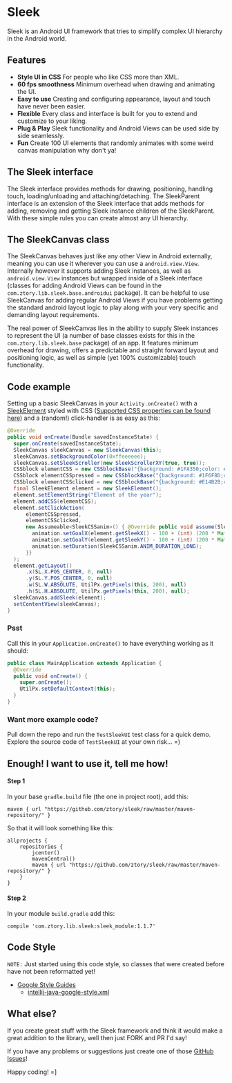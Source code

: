 # Sleek

Sleek is an Android UI framework that tries to simplify complex UI hierarchy in the Android world.

## Features
- **Style UI in CSS** For people who like CSS more than XML.
- **60 fps smoothness** Minimum overhead when drawing and animating the UI.
- **Easy to use** Creating and configuring appearance, layout and touch have never been easier.
- **Flexible** Every class and interface is built for you to extend and customize to your liking.
- **Plug & Play** Sleek functionality and Android Views can be used side by side seamlessly.
- **Fun** Create 100 UI elements that randomly animates with some weird canvas manipulation why don't ya!

## The Sleek interface
The Sleek interface provides methods for drawing, positioning, handling touch, loading/unloading and attaching/detaching. The SleekParent interface is an extension of the Sleek interface that adds methods for adding, removing and getting Sleek instance children of the SleekParent. With these simple rules you can create almost any UI hierarchy.

## The SleekCanvas class
The SleekCanvas behaves just like any other View in Android externally, meaning you can use it wherever you can use a `android.view.View`. Internally however it supports adding Sleek instances, as well as `android.view.View` instances but wrapped inside of a Sleek interface (classes for adding Android Views can be found in the `com.ztory.lib.sleek.base.androidui` package). It can be helpful to use SleekCanvas for adding regular Android Views if you have problems getting the standard android layout logic to play along with your very specific and demanding layout requirements.

The real power of SleekCanvas lies in the ability to supply Sleek instances to represent the UI (a number of base classes exists for this in the `com.ztory.lib.sleek.base` package) of an app. It features minimum overhead for drawing, offers a predictable and straight forward layout and positioning logic, as well as simple (yet 100% customizable) touch functionality.

## Code example
Setting up a basic SleekCanvas in your `Activity.onCreate()` with a [SleekElement](https://github.com/ztory/sleek/blob/master/sleek_module/src/main/java/com/ztory/lib/sleek/base/element/SleekElement.java) styled with CSS ([Supported CSS properties can be found here](https://github.com/ztory/sleek/blob/master/sleek_module/src/main/java/com/ztory/lib/sleek/base/element/css/CSSblockBase.java)) and a (random!) click-handler is as easy as this:
```java
@Override
public void onCreate(Bundle savedInstanceState) {
  super.onCreate(savedInstanceState);
  SleekCanvas sleekCanvas = new SleekCanvas(this);
  sleekCanvas.setBackgroundColor(0xffeeeeee);
  sleekCanvas.setSleekScroller(new SleekScrollerXY(true, true));
  CSSblock elementCSS = new CSSblockBase("{background: #1FA350;color: #fff;font-size: 20px;}");
  CSSblock elementCSSpressed = new CSSblockBase("{background: #1F6F8D;color: #FFC27F;}");
  CSSblock elementCSSclicked = new CSSblockBase("{background: #E14B2B;color: #aaa;}");
  final SleekElement element = new SleekElement();
  element.setElementString("Element of the year");
  element.addCSS(elementCSS);
  element.setClickAction(
      elementCSSpressed,
      elementCSSclicked,
      new Assumeable<SleekCSSanim>() { @Override public void assume(SleekCSSanim animation) {
        animation.setGoalX(element.getSleekX() - 100 + (int) (200 * Math.random()));
        animation.setGoalY(element.getSleekY() - 100 + (int) (200 * Math.random()));
        animation.setDuration(SleekCSSanim.ANIM_DURATION_LONG);
      }}
  );
  element.getLayout()
      .x(SL.X.POS_CENTER, 0, null)
      .y(SL.Y.POS_CENTER, 0, null)
      .w(SL.W.ABSOLUTE, UtilPx.getPixels(this, 200), null)
      .h(SL.H.ABSOLUTE, UtilPx.getPixels(this, 200), null);
  sleekCanvas.addSleek(element);
  setContentView(sleekCanvas);
}
```

### Psst
Call this in your `Application.onCreate()` to have everything working as it should:
```java
public class MainApplication extends Application {
  @Override
  public void onCreate() {
    super.onCreate();
    UtilPx.setDefaultContext(this);
  }
}
```

### Want more example code?
Pull down the repo and run the `TestSleekUI` test class for a quick demo. Explore the source code of `TestSleekUI` at your own risk... =)

## Enough! I want to use it, tell me how!

#### Step 1
In your base `gradle.build` file (the one in project root), add this:
```
maven { url "https://github.com/ztory/sleek/raw/master/maven-repository/" }
```
So that it will look something like this:
```
allprojects {
    repositories {
        jcenter()
        mavenCentral()
        maven { url "https://github.com/ztory/sleek/raw/master/maven-repository/" }
    }
}
```

#### Step 2
In your module `build.gradle` add this:
```
compile 'com.ztory.lib.sleek:sleek_module:1.1.7'
```

## Code Style
`NOTE:` Just started using this code style, so classes that were created before have not been reformatted yet!
- [Google Style Guides](https://github.com/google/styleguide)
  - [intellij-java-google-style.xml](https://raw.githubusercontent.com/google/styleguide/gh-pages/intellij-java-google-style.xml)

## What else?

If you create great stuff with the Sleek framework and think it would make a great addition to the library, well then just FORK and PR I'd say!

If you have any problems or suggestions just create one of those [GitHub Issues](https://github.com/ztory/sleek/issues)!

Happy coding! =]
